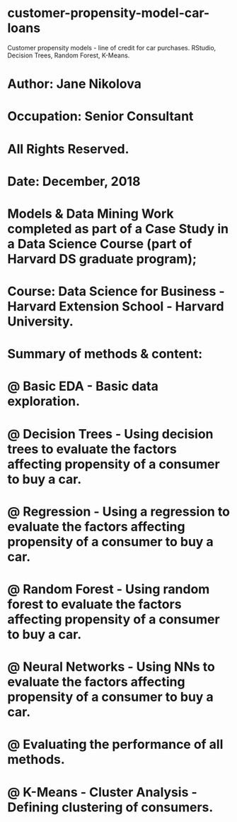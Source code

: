 # customer-propensity-model-car-loans
Customer propensity models - line of credit for car purchases. RStudio, Decision Trees, Random Forest, K-Means.

# Author: Jane Nikolova
# Occupation: Senior Consultant
# All Rights Reserved.
# Date: December, 2018

# Models & Data Mining Work completed as part of a Case Study in a Data Science Course (part of Harvard DS graduate program);
# Course: Data Science for Business - Harvard Extension School - Harvard University.

# Summary of methods & content:

# @ Basic EDA - Basic data exploration.
# @ Decision Trees - Using decision trees to evaluate the factors affecting propensity of a consumer to buy a car.
# @ Regression - Using a regression to evaluate the factors affecting propensity of a consumer to buy a car.
# @ Random Forest - Using random forest to evaluate the factors affecting propensity of a consumer to buy a car.
# @ Neural Networks - Using NNs to evaluate the factors affecting propensity of a consumer to buy a car.
# @ Evaluating the performance of all methods.
# @ K-Means - Cluster Analysis - Defining clustering of consumers.
